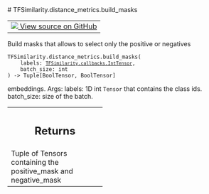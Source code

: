 
<div itemscope itemtype="http://developers.google.com/ReferenceObject">
<meta itemprop="name" content="TFSimilarity.distance_metrics.build_masks" />
<meta itemprop="path" content="Stable" />
</div>
# TFSimilarity.distance_metrics.build_masks
<!-- Insert buttons and diff -->
<table class="tfo-notebook-buttons tfo-api nocontent" align="left">
<td>
  <a target="_blank" href="https://github.com/tensorflow/similarity/blob/main/tensorflow_similarity/algebra.py#L59-L82">
    <img src="https://www.tensorflow.org/images/GitHub-Mark-32px.png" />
    View source on GitHub
  </a>
</td>
</table>

Build masks that allows to select only the positive or negatives
<pre class="devsite-click-to-copy prettyprint lang-py tfo-signature-link">
<code>TFSimilarity.distance_metrics.build_masks(
    labels: <a href="../../TFSimilarity/callbacks/IntTensor.md"><code>TFSimilarity.callbacks.IntTensor</code></a>,
    batch_size: int
) -> Tuple[BoolTensor, BoolTensor]
</code></pre>

<!-- Placeholder for "Used in" -->
embeddings.
Args:
    labels: 1D int `Tensor` that contains the class ids.
    batch_size: size of the batch.
<!-- Tabular view -->
 <table class="responsive fixed orange">
<colgroup><col width="214px"><col></colgroup>
<tr><th colspan="2"><h2 class="add-link">Returns</h2></th></tr>
<tr class="alt">
<td colspan="2">
Tuple of Tensors containing the positive_mask and negative_mask
</td>
</tr>
</table>
